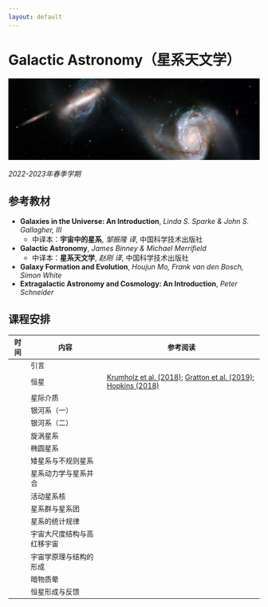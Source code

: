 ```yaml
---
layout: default
---
```


# Galactic Astronomy（星系天文学）

![](../image/interacting_galaxy.jpg)

*2022-2023年春季学期*

## 参考教材

* **Galaxies in the Universe: An Introduction**, *Linda S. Sparke & John S. Gallagher, III*
    * 中译本：**宇宙中的星系**, *邹振隆 译*, 中国科学技术出版社
* **Galactic Astronomy**, *James Binney & Michael Merrifield*
    * 中译本：**星系天文学**, *赵刚 译*, 中国科学技术出版社
* **Galaxy Formation and Evolution**, *Houjun Mo, Frank van den Bosch, Simon White*
* **Extragalactic Astronomy and Cosmology: An Introduction**, *Peter Schneider*

## 课程安排

时间 | 内容 | 参考阅读
----|----|----
     | 引言 | 
     | 恒星 | [Krumholz et al. (2018)](https://arxiv.org/abs/1812.01615); [Gratton et al. (2019)](https://arxiv.org/abs/1911.02835); [Hopkins (2018)](https://arxiv.org/abs/1807.09949)
     | 星际介质 |
     | 银河系（一）|
     | 银河系（二）|
     | 旋涡星系 |
     | 椭圆星系 |
     | 矮星系与不规则星系 |
     | 星系动力学与星系并合 | 
     | 活动星系核 |
     | 星系群与星系团 |
     | 星系的统计规律 |
     | 宇宙大尺度结构与高红移宇宙 |
     | 宇宙学原理与结构的形成 |
     | 暗物质晕 |
     | 恒星形成与反馈 |